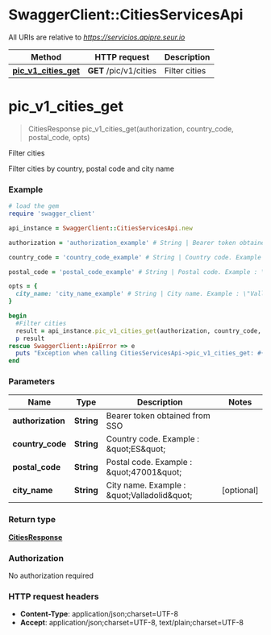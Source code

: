 # SwaggerClient::CitiesServicesApi

All URIs are relative to *https://servicios.apipre.seur.io*

Method | HTTP request | Description
------------- | ------------- | -------------
[**pic_v1_cities_get**](CitiesServicesApi.md#pic_v1_cities_get) | **GET** /pic/v1/cities | Filter cities


# **pic_v1_cities_get**
> CitiesResponse pic_v1_cities_get(authorization, country_code, postal_code, opts)

Filter cities

Filter cities by country, postal code and city name

### Example
```ruby
# load the gem
require 'swagger_client'

api_instance = SwaggerClient::CitiesServicesApi.new

authorization = 'authorization_example' # String | Bearer token obtained from SSO

country_code = 'country_code_example' # String | Country code. Example : \"ES\"

postal_code = 'postal_code_example' # String | Postal code. Example : \"47001\"

opts = { 
  city_name: 'city_name_example' # String | City name. Example : \"Valladolid\"
}

begin
  #Filter cities
  result = api_instance.pic_v1_cities_get(authorization, country_code, postal_code, opts)
  p result
rescue SwaggerClient::ApiError => e
  puts "Exception when calling CitiesServicesApi->pic_v1_cities_get: #{e}"
end
```

### Parameters

Name | Type | Description  | Notes
------------- | ------------- | ------------- | -------------
 **authorization** | **String**| Bearer token obtained from SSO | 
 **country_code** | **String**| Country code. Example : \&quot;ES\&quot; | 
 **postal_code** | **String**| Postal code. Example : \&quot;47001\&quot; | 
 **city_name** | **String**| City name. Example : \&quot;Valladolid\&quot; | [optional] 

### Return type

[**CitiesResponse**](CitiesResponse.md)

### Authorization

No authorization required

### HTTP request headers

 - **Content-Type**: application/json;charset=UTF-8
 - **Accept**: application/json;charset=UTF-8, text/plain;charset=UTF-8



